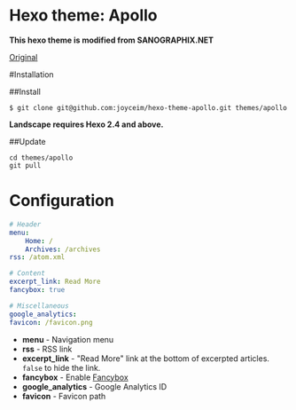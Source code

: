 Hexo theme: Apollo
=================

**This hexo theme is modified from SANOGRAPHIX.NET**

[Original](https://github.com/sanographix/tumblr/tree/master/apollo)


#Installation

##Install

    $ git clone git@github.com:joyceim/hexo-theme-apollo.git themes/apollo

**Landscape requires Hexo 2.4 and above.**

##Update

    cd themes/apollo
    git pull

# Configuration

``` yml
# Header
menu:
    Home: /
    Archives: /archives
rss: /atom.xml

# Content
excerpt_link: Read More
fancybox: true

# Miscellaneous
google_analytics:
favicon: /favicon.png
```

- **menu** - Navigation menu
- **rss** - RSS link
- **excerpt_link** - "Read More" link at the bottom of excerpted articles. `false` to hide the link.
- **fancybox** - Enable [Fancybox](http://fancyapps.com/fancybox/)
- **google_analytics** - Google Analytics ID
- **favicon** - Favicon path